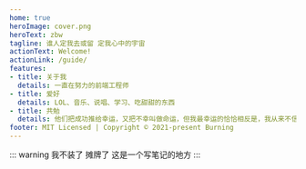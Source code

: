 ```yaml
---
home: true
heroImage: cover.png
heroText: zbw
tagline: 谁人定我去或留 定我心中的宇宙
actionText: Welcome!
actionLink: /guide/
features:
- title: 关于我
  details: 一直在努力的前端工程师
- title: 爱好
  details: LOL、音乐、说唱、学习、吃甜甜的东西
- title: 共勉
  details: 他们把成功推给幸运，又把不幸叫做命运，但我最幸运的恰恰相反是，我从来不信命。
footer: MIT Licensed | Copyright © 2021-present Burning
---
```


::: warning 我不装了 摊牌了
这是一个写笔记的地方
:::
